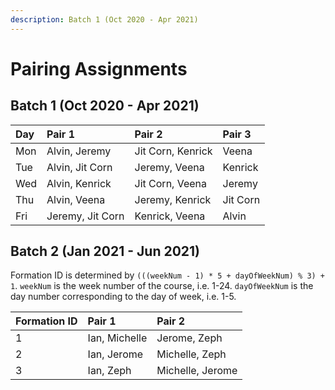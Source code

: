 ```yaml
---
description: Batch 1 (Oct 2020 - Apr 2021)
---
```


# Pairing Assignments

## Batch 1 \(Oct 2020 - Apr 2021\)

| Day | Pair 1 | Pair 2 | Pair 3 |
| :--- | :--- | :--- | :--- |
| Mon | Alvin, Jeremy | Jit Corn, Kenrick | Veena |
| Tue | Alvin, Jit Corn | Jeremy, Veena | Kenrick |
| Wed | Alvin, Kenrick | Jit Corn, Veena | Jeremy |
| Thu | Alvin, Veena | Jeremy, Kenrick | Jit Corn |
| Fri | Jeremy, Jit Corn | Kenrick, Veena | Alvin |

## Batch 2 \(Jan 2021 - Jun 2021\)

Formation ID is determined by `(((weekNum - 1) * 5 + dayOfWeekNum) % 3) + 1`. `weekNum` is the week number of the course, i.e. 1-24. `dayOfWeekNum` is the day number corresponding to the day of week, i.e. 1-5.

| Formation ID | Pair 1 | Pair 2 |
| :--- | :--- | :--- |
| 1 | Ian, Michelle | Jerome, Zeph |
| 2 | Ian, Jerome | Michelle, Zeph |
| 3 | Ian, Zeph | Michelle, Jerome |

